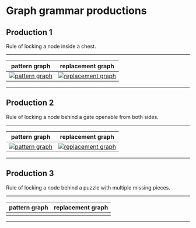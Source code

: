 # Graph grammar productions

## Production 1

Rule of locking a node inside a chest.

-----------------
|pattern graph|replacement graph|
------------- | -----------------
|[![pattern graph](https://mermaid.ink/img/pako:eNpNjjsPwjAQg_9K5AmkdmjHG5iYWViznHIHRDQpymOoqv53wkMCT9Zny_IKN4uC4CbO-ej5mjjYaJpOLRhM3x_ebvyDZNg5zfmHRjJedsP-Q9AhaArspQ2vL2ZRbhrUgpoVTncLG7fW41rm8xIdqKSqHepDuOj3B-jCU9btCTf5M8E?type=png)](https://mermaid.live/edit#pako:eNpNjjsPwjAQg_9K5AmkdmjHG5iYWViznHIHRDQpymOoqv53wkMCT9Zny_IKN4uC4CbO-ej5mjjYaJpOLRhM3x_ebvyDZNg5zfmHRjJedsP-Q9AhaArspQ2vL2ZRbhrUgpoVTncLG7fW41rm8xIdqKSqHepDuOj3B-jCU9btCTf5M8E) | [![replacement graph](https://mermaid.ink/img/pako:eNp1kcFuwjAMQH8lsoRUJDhQyiWHXbYddgCmot1ysRIPqjYtatJDBf13vLZaM2A-2c_2iyJfQFeGQIIu0Lm3DI81WlUKjtlM7Li3EsvlS5_FA_8L189gMsH1L9xMcPPMmTC8PkqlQK3JuWD7EcVSZCZazQfS_2V8_TKgnygqnU8Vz8fzsHnMdLRPA2RZEH2-p9uRdff2JLTn1P4rbxxFr_vd4WsbQN-eWZ9-3OlhAZZqi5nhq_R-Bf5ElhRITg3WuQJVdjyHja8ObalB-rqhBTRng57GI4L8xsJRdwPORoZe?type=png)](https://mermaid.live/edit#pako:eNp1kcFuwjAMQH8lsoRUJDhQyiWHXbYddgCmot1ysRIPqjYtatJDBf13vLZaM2A-2c_2iyJfQFeGQIIu0Lm3DI81WlUKjtlM7Li3EsvlS5_FA_8L189gMsH1L9xMcPPMmTC8PkqlQK3JuWD7EcVSZCZazQfS_2V8_TKgnygqnU8Vz8fzsHnMdLRPA2RZEH2-p9uRdff2JLTn1P4rbxxFr_vd4WsbQN-eWZ9-3OlhAZZqi5nhq_R-Bf5ElhRITg3WuQJVdjyHja8ObalB-rqhBTRng57GI4L8xsJRdwPORoZe)|
-----------------

## Production 2

Rule of locking a node behind a gate openable from both sides.

-----------------
|pattern graph|replacement graph|
------------- | -----------------
|[![pattern graph](https://mermaid.ink/img/pako:eNpNjjsPwjAQg_9K5AmkdmjHG5iYWViznHIHRDQpymOoqv53wkMCT9Zny_IKN4uC4CbO-ej5mjjYaJpOLRhM3x_ebvyDZNg5zfmHRjJedsP-Q9AhaArspQ2vL2ZRbhrUgpoVTncLG7fW41rm8xIdqKSqHepDuOj3B-jCU9btCTf5M8E?type=png)](https://mermaid.live/edit#pako:eNpNjjsPwjAQg_9K5AmkdmjHG5iYWViznHIHRDQpymOoqv53wkMCT9Zny_IKN4uC4CbO-ej5mjjYaJpOLRhM3x_ebvyDZNg5zfmHRjJedsP-Q9AhaArspQ2vL2ZRbhrUgpoVTncLG7fW41rm8xIdqKSqHepDuOj3B-jCU9btCTf5M8E) | [![replacement graph](https://mermaid.ink/img/pako:eNq10jGPgjAYgOG_0nyJCSY6gMjQ4ZY7Bwf1gnHr0rTfeQQKhpaBePz36wGxVXG8Tu3T5oUmvYKoJAIFUXCtPzJ-rrliJbFjNiN7uxeS5fKtn0WD3-NqCmOHqxuuHa6nmg4Th7HFn6cvJZMaUsKFQK295jNFlGQyCOeD9Ncef_Q60N8oKpG7lT0fzf3NcyaCQ-qRsoHgc5PuRuse67Ffz7F9GW80Bu-H_fG089C0F5tPty_zyX_kYQEKa8Uzad9H32dgvlEhA2qnktc5A1Z29hxvTHVsSwHU1A0uoLlIbnB8TkC_eKGx-wVUMKon?type=png)](https://mermaid.live/edit#pako:eNq10jGPgjAYgOG_0nyJCSY6gMjQ4ZY7Bwf1gnHr0rTfeQQKhpaBePz36wGxVXG8Tu3T5oUmvYKoJAIFUXCtPzJ-rrliJbFjNiN7uxeS5fKtn0WD3-NqCmOHqxuuHa6nmg4Th7HFn6cvJZMaUsKFQK295jNFlGQyCOeD9Ncef_Q60N8oKpG7lT0fzf3NcyaCQ-qRsoHgc5PuRuse67Ffz7F9GW80Bu-H_fG089C0F5tPty_zyX_kYQEKa8Uzad9H32dgvlEhA2qnktc5A1Z29hxvTHVsSwHU1A0uoLlIbnB8TkC_eKGx-wVUMKon)|
-----------------

## Production 3

Rule of locking a node behind a puzzle with multiple missing pieces.

-----------------
|pattern graph|replacement graph|
------------- | -----------------
| | |
-----------------
